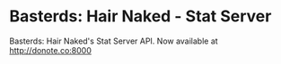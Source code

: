 # Basterds: Hair Naked - Stat Server
Basterds: Hair Naked's Stat Server API. Now available at http://donote.co:8000
